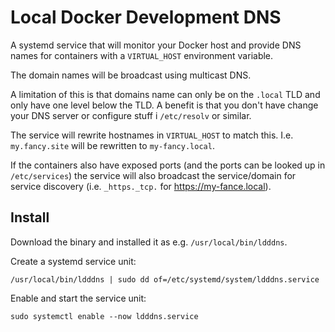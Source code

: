# Local Docker Development DNS

A systemd service that will monitor your Docker host and provide
DNS names for containers with a `VIRTUAL_HOST` environment variable.

The domain names will be broadcast using multicast DNS.

A limitation of this is that domains name can only be on the `.local`
TLD and only have one level below the TLD. A benefit is that you don't
have change your DNS server or configure stuff i `/etc/resolv` or
similar.

The service will rewrite hostnames in `VIRTUAL_HOST` to match
this. I.e. `my.fancy.site` will be rewritten to `my-fancy.local`.

If the containers also have exposed ports (and the ports can be looked
up in `/etc/services`) the service will also broadcast the
service/domain for service discovery (i.e. `_https._tcp.` for
https://my-fance.local).

## Install

Download the binary and installed it as e.g. `/usr/local/bin/ldddns`.

Create a systemd service unit:
```console
/usr/local/bin/ldddns | sudo dd of=/etc/systemd/system/ldddns.service
```

Enable and start the service unit:
```console
sudo systemctl enable --now ldddns.service
```
